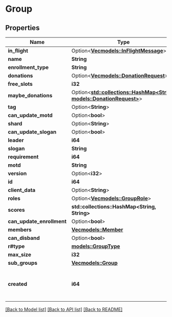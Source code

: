# Group

## Properties

Name | Type | Description | Notes
------------ | ------------- | ------------- | -------------
**in_flight** | Option<[**Vec<models::InFlightMessage>**](InFlightMessage.md)> |  | [optional]
**name** | **String** |  | 
**enrollment_type** | **String** |  | 
**donations** | Option<[**Vec<models::DonationRequest>**](DonationRequest.md)> |  | [optional]
**free_slots** | **i32** |  | 
**maybe_donations** | Option<[**std::collections::HashMap<String, models::DonationRequest>**](DonationRequest.md)> |  | [optional]
**tag** | Option<**String**> |  | [optional]
**can_update_motd** | Option<**bool**> |  | [optional]
**shard** | Option<**String**> |  | [optional]
**can_update_slogan** | Option<**bool**> |  | [optional]
**leader** | **i64** |  | 
**slogan** | **String** |  | 
**requirement** | **i64** |  | 
**motd** | **String** |  | 
**version** | Option<**i32**> |  | [optional]
**id** | **i64** |  | 
**client_data** | Option<**String**> |  | [optional]
**roles** | Option<[**Vec<models::GroupRole>**](GroupRole.md)> |  | [optional]
**scores** | **std::collections::HashMap<String, String>** |  | 
**can_update_enrollment** | Option<**bool**> |  | [optional]
**members** | [**Vec<models::Member>**](Member.md) |  | 
**can_disband** | Option<**bool**> |  | [optional]
**r#type** | [**models::GroupType**](GroupType.md) |  | 
**max_size** | **i32** |  | 
**sub_groups** | [**Vec<models::Group>**](Group.md) |  | 
**created** | **i64** | Milliseconds since midnight, January 1, 1970 UTC | 

[[Back to Model list]](../README.md#documentation-for-models) [[Back to API list]](../README.md#documentation-for-api-endpoints) [[Back to README]](../README.md)


